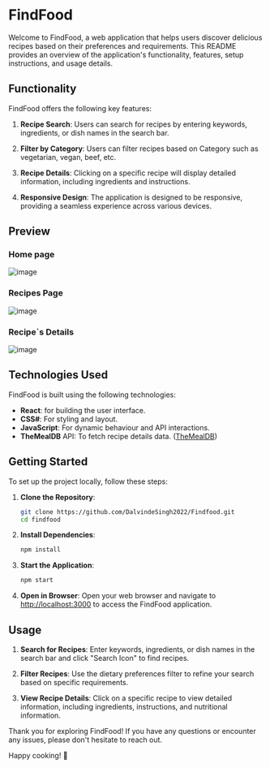 # FindFood

Welcome to FindFood, a web application that helps users discover delicious recipes based on their preferences and requirements. This README provides an overview of the application's functionality, features, setup instructions, and usage details.

## Functionality

FindFood offers the following key features:

1. **Recipe Search**: Users can search for recipes by entering keywords, ingredients, or dish names in the search bar.

2. **Filter by Category**: Users can filter recipes based on Category such as vegetarian, vegan, beef, etc.

3. **Recipe Details**: Clicking on a specific recipe will display detailed information, including ingredients and instructions.

4. **Responsive Design**: The application is designed to be responsive, providing a seamless experience across various devices.

## Preview

### Home page
![image](https://github.com/DalvinderSingh2022/Foodfind/assets/110463060/f9c7bb2f-b3df-4fbc-b027-0ddf240f0fa2)

### Recipes Page
![image](https://github.com/DalvinderSingh2022/Foodfind/assets/110463060/a05c096e-cb49-47b0-a266-7c885521c536)

### Recipe`s Details
![image](https://github.com/DalvinderSingh2022/Foodfind/assets/110463060/1deca48e-ed94-4c9b-8404-550706ca4b06)


## Technologies Used

FindFood is built using the following technologies:

- **React**: for building the user interface.
- **CSS#**: For styling and layout.
- **JavaScript**: For dynamic behaviour and API interactions.
- **TheMealDB** API: To fetch recipe details data. ([TheMealDB](https://www.themealdb.com/api.php))

## Getting Started

To set up the project locally, follow these steps:

1. **Clone the Repository**:
   ```bash
   git clone https://github.com/DalvindeSingh2022/Findfood.git
   cd findfood
   ```

2. **Install Dependencies**:
   ```bash
   npm install
   ```

3. **Start the Application**:
   ```bash
   npm start
   ```

4. **Open in Browser**:
   Open your web browser and navigate to [http://localhost:3000](http://localhost:3000) to access the FindFood application.

## Usage

1. **Search for Recipes**:
   Enter keywords, ingredients, or dish names in the search bar and click "Search Icon" to find recipes.

2. **Filter Recipes**:
   Use the dietary preferences filter to refine your search based on specific requirements.

3. **View Recipe Details**:
   Click on a specific recipe to view detailed information, including ingredients, instructions, and nutritional information.

Thank you for exploring FindFood! If you have any questions or encounter any issues, please don't hesitate to reach out.

Happy cooking! 🍲
